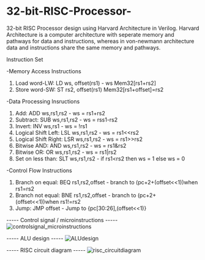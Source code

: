 # 32-bit-RISC-Processor-
32-bit RISC Processor design using Harvard Architecture in Verilog.
Harvard Architecture is a computer architecture with seperate memory and pathways for data and instructions, whereas in von-newmann architecture data and instructions share the same memory and pathways.

Instruction Set

-Memory Access Instructions
1. Load word-LW: LD ws, offset(rs1) - ws Mem32[rs1+rs2]
2. Store word-SW: ST rs2, offset(rs1) Mem32[rs1+offset]=rs2

-Data Processing Insructions
1. Add: ADD ws,rs1,rs2 - ws = rs1+rs2
2. Subtract: SUB ws,rs1,rs2 - ws = rss1-rs2
3. Invert: INV ws,rs1 - ws = !rs1
4. Logical Shift Left: LSL ws,rs1,rs2 - ws = rs1<<rs2
5. Logical Shift Right: LSR ws,rs1,rs2 - ws = rs1>>rs2
6. Bitwise AND: AND ws,rs1,rs2 - ws = rs1&rs2
7. Bitwise OR: OR ws,rs1,rs2 - ws = rs1|rs2
8. Set on less than: SLT ws,rs1,rs2 - if rs1<rs2 then ws = 1 else ws = 0
                                                 
-Control Flow Instructions
1. Branch on equal: BEQ rs1,rs2,offset - branch to (pc+2+(offset<<1))when rs1=rs2
2. Branch not equal: BNE rs1,rs2,offset - branch to (pc+2+(offset<<1))when rs1!=rs2
3. Jump: JMP offset - Jump to {pc[30:26],(offset<<1)}
                                                 
----- Control signal / microinstructions -----
![controlsignal_microinstructions](https://user-images.githubusercontent.com/83471963/166769869-5a18ad02-72e4-458e-8b89-d68617563a38.png)

----- ALU design -----
![ALUdesign](https://user-images.githubusercontent.com/83471963/166801657-cf9fadd9-6001-4e35-b3dd-9c2ff086f19b.png)

----- RISC circuit diagram -----
![risc_circuitdiagram](https://user-images.githubusercontent.com/83471963/166807277-959892d7-caa7-43ed-bb72-34d47d5b2b3e.jpg)
                                               
